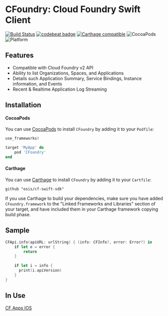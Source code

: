 # CFoundry: Cloud Foundry Swift Client
[![Build Status](https://travis-ci.org/osis/cf-swift-sdk.svg?branch=master)](https://travis-ci.org/osis/cf-swift-sdk) [![codebeat badge](https://codebeat.co/badges/0d77c411-7bc1-403b-98fd-855add993248)](https://codebeat.co/projects/github-com-osis-cf-swift-sdk-master) [![Carthage compatible](https://img.shields.io/badge/Carthage-compatible-4BC51D.svg?style=flat)](https://github.com/Carthage/Carthage) ![CocoaPods](https://img.shields.io/cocoapods/v/CFoundry.svg) ![Platform](https://img.shields.io/badge/platforms-iOS%209.0+-333333.svg)

## Features

- Compatible with Cloud Foundry v2 API
- Ability to list Organizations, Spaces, and Applications
- Details such Application Summary, Service Bindings, Instance information, and Events
- Recent & Realtime Application Log Streaming

## Installation

#### CocoaPods

You can use [CocoaPods](http://cocoapods.org/) to install `CFoundry` by adding it to your `Podfile`:

```ruby
use_frameworks!

target 'MyApp' do
    pod 'CFoundry'
end
```

#### Carthage

You can use [Carthage](https://github.com/Carthage/Carthage) to install `CFoundry` by adding it to your `Cartfile`:

```
github "osis/cf-swift-sdk"
```

If you use Carthage to build your dependencies, make sure you have added `CFoundry.framework` to the "Linked Frameworks and Libraries" section of your target, and have included them in your Carthage framework copying build phase.

## Sample
```swift
CFApi.info(apiURL: urlString) { (info: CFInfo?, error: Error?) in
    if let e = error {
        return
    }
    
    if let i = info {
      print(i.apiVersion)
    }
}
```

## In Use

[CF Apps IOS](https://github.com/osis/cf-apps-ios)
